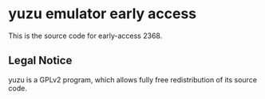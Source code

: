 yuzu emulator early access
=============

This is the source code for early-access 2368.

## Legal Notice

yuzu is a GPLv2 program, which allows fully free redistribution of its source code.